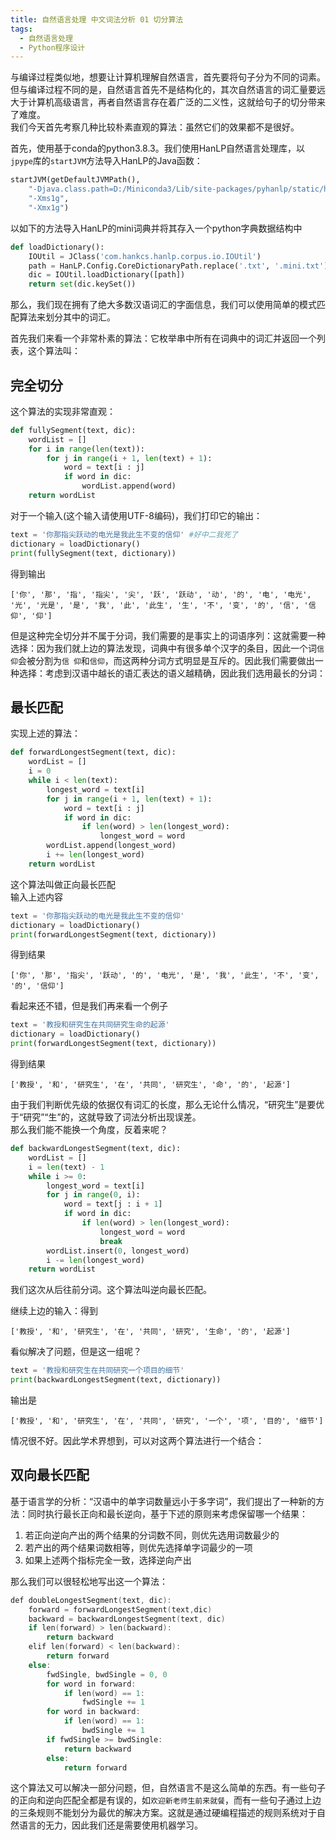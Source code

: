 ```yaml
---
title: 自然语言处理 中文词法分析 01 切分算法
tags: 
  - 自然语言处理
  - Python程序设计
---
```


与编译过程类似地，想要让计算机理解自然语言，首先要将句子分为不同的词素。但与编译过程不同的是，自然语言首先不是结构化的，其次自然语言的词汇量要远大于计算机高级语言，再者自然语言存在着广泛的二义性，这就给句子的切分带来了难度。  
我们今天首先考察几种比较朴素直观的算法：虽然它们的效果都不是很好。

首先，使用基于conda的python3.8.3。我们使用HanLP自然语言处理库，以`jpype`库的`startJVM`方法导入HanLP的Java函数：

```py
startJVM(getDefaultJVMPath(), 
	"-Djava.class.path=D:/Miniconda3/Lib/site-packages/pyhanlp/static/hanlp-1.7.8.jar;D:/Miniconda3/Lib/site-packages/pyhanlpstatic", 
	"-Xms1g", 
	"-Xmx1g") 
```

以如下的方法导入HanLP的mini词典并将其存入一个python字典数据结构中

```py
def loadDictionary():
    IOUtil = JClass('com.hankcs.hanlp.corpus.io.IOUtil')
    path = HanLP.Config.CoreDictionaryPath.replace('.txt', '.mini.txt')
    dic = IOUtil.loadDictionary([path])
    return set(dic.keySet())
```

那么，我们现在拥有了绝大多数汉语词汇的字面信息，我们可以使用简单的模式匹配算法来划分其中的词汇。

首先我们来看一个非常朴素的算法：它枚举串中所有在词典中的词汇并返回一个列表，这个算法叫：

## 完全切分

这个算法的实现非常直观：

```py
def fullySegment(text, dic):
    wordList = []
    for i in range(len(text)):
        for j in range(i + 1, len(text) + 1):
            word = text[i : j]
            if word in dic:
                wordList.append(word)
    return wordList
```

对于一个输入(这个输入请使用UTF-8编码)，我们打印它的输出：

```py
text = '你那指尖跃动的电光是我此生不变的信仰' #好中二我死了
dictionary = loadDictionary()
print(fullySegment(text, dictionary))
```

得到输出

```
['你', '那', '指', '指尖', '尖', '跃', '跃动', '动', '的', '电', '电光', '光', '光是', '是', '我', '此', '此生', '生', '不', '变', '的', '信', '信仰', '仰']
```

但是这种完全切分并不属于分词，我们需要的是事实上的词语序列：这就需要一种选择：因为我们就上边的算法发现，词典中有很多单个汉字的条目，因此一个词`信仰`会被分割为`信 仰`和`信仰`，而这两种分词方式明显是互斥的。因此我们需要做出一种选择：考虑到汉语中越长的语汇表达的语义越精确，因此我们选用最长的分词：

## 最长匹配

实现上述的算法：

```py
def forwardLongestSegment(text, dic):
    wordList = []
    i = 0
    while i < len(text):
        longest_word = text[i]
        for j in range(i + 1, len(text) + 1):
            word = text[i : j]
            if word in dic:
                if len(word) > len(longest_word):
                    longest_word = word
        wordList.append(longest_word)
        i += len(longest_word)
    return wordList
```

这个算法叫做正向最长匹配  
输入上述内容

```py
text = '你那指尖跃动的电光是我此生不变的信仰'
dictionary = loadDictionary()
print(forwardLongestSegment(text, dictionary))
```

得到结果

```
['你', '那', '指尖', '跃动', '的', '电光', '是', '我', '此生', '不', '变', '的', '信仰']
```

看起来还不错，但是我们再来看一个例子

```py
text = '教授和研究生在共同研究生命的起源'
dictionary = loadDictionary()
print(forwardLongestSegment(text, dictionary))
```

得到结果

```
['教授', '和', '研究生', '在', '共同', '研究生', '命', '的', '起源']
```

由于我们判断优先级的依据仅有词汇的长度，那么无论什么情况，“研究生”是要优于“研究”“生”的，这就导致了词法分析出现误差。  
那么我们能不能换一个角度，反着来呢？

```py
def backwardLongestSegment(text, dic):
    wordList = []
    i = len(text) - 1
    while i >= 0:
        longest_word = text[i]
        for j in range(0, i):
            word = text[j : i + 1]
            if word in dic:
                if len(word) > len(longest_word):
                    longest_word = word
                    break
        wordList.insert(0, longest_word)
        i -= len(longest_word)
    return wordList

```

我们这次从后往前分词。这个算法叫逆向最长匹配。

继续上边的输入：得到

```
['教授', '和', '研究生', '在', '共同', '研究', '生命', '的', '起源']
```

看似解决了问题，但是这一组呢？

```py
text = '教授和研究生在共同研究一个项目的细节'
print(backwardLongestSegment(text, dictionary))
```

输出是

```
['教授', '和', '研究生', '在', '共同', '研究', '一个', '项', '目的', '细节']
```

情况很不好。因此学术界想到，可以对这两个算法进行一个结合：

## 双向最长匹配

基于语言学的分析：“汉语中的单字词数量远小于多字词”，我们提出了一种新的方法：同时执行最长正向和最长逆向，基于下述的原则来考虑保留哪一个结果：

1. 若正向逆向产出的两个结果的分词数不同，则优先选用词数最少的
2. 若产出的两个结果词数相等，则优先选择单字词最少的一项
3. 如果上述两个指标完全一致，选择逆向产出

那么我们可以很轻松地写出这一个算法：

```cpp
def doubleLongestSegment(text, dic):
    forward = forwardLongestSegment(text,dic)
    backward = backwardLongestSegment(text, dic)
    if len(forward) > len(backward):
        return backward
    elif len(forward) < len(backward):
        return forward
    else:
        fwdSingle, bwdSingle = 0, 0
        for word in forward:
            if len(word) == 1:
                fwdSingle += 1
        for word in backward:
            if len(word) == 1:
                bwdSingle += 1
        if fwdSingle >= bwdSingle:
            return backward
        else:
            return forward
```

这个算法又可以解决一部分问题，但，自然语言不是这么简单的东西。有一些句子的正向和逆向匹配全都是有误的，如`欢迎新老师生前来就餐`，而有一些句子通过上边的三条规则不能划分为最优的解决方案。这就是通过硬编程描述的规则系统对于自然语言的无力，因此我们还是需要使用机器学习。